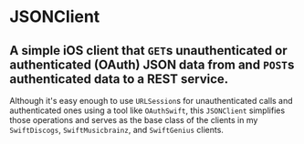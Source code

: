 # JSONClient
## A simple iOS client that `GET`s unauthenticated or authenticated (OAuth) JSON data from and `POST`s authenticated data to a REST service.

Although it's easy enough to use `URLSession`s for unauthenticated calls and authenticated ones using a tool like `OAuthSwift`, this `JSONClient` simplifies those operations and serves as the base class of the clients in my `SwiftDiscogs`, `SwiftMusicbrainz`, and `SwiftGenius` clients.
